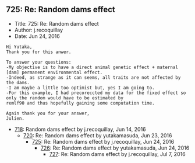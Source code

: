 ## 725: Re: Random dams effect

- Title: 725: Re: Random dams effect
- Author: j.recoquillay
- Date: Jun 24, 2016

```
Hi Yutaka,
Thank you for this anwer.

To answer your questions:
-My objective is to have a direct animal genetic effect + maternal [dam] permanent environmental effect.
-Indeed, as strange as it can seems, all traits are not affected by the dams.
-I am maybe a little too optimist but, yes I am going to.
-For this example, I had precoreccted my data for the fixed effect so only the random would have to be estimated by
remlf90 and thus hopefully gaining some computation time.

Again thank you for your answer,
Julien.
```

- [718](0718.md): Random dams effect by j.recoquillay, Jun 14, 2016
    - [720](0720.md): Re: Random dams effect by yutakamasuda, Jun 23, 2016
        - [725](0725.md): Re: Random dams effect by j.recoquillay, Jun 24, 2016
            - [726](0726.md): Re: Random dams effect by yutakamasuda, Jun 24, 2016
                - [727](0727.md): Re: Random dams effect by j.recoquillay, Jul 7, 2016
